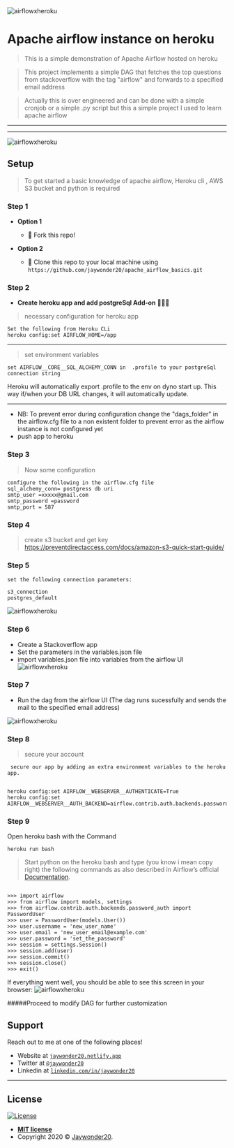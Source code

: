 <img src="/img/airflowxheroku.png" title="airflowxheroku">

# Apache airflow instance on heroku

> This is a simple demonstration of Apache Airflow hosted on heroku

> This project implements a simple DAG that fetches the top questions from stackoverflow with the tag "airflow" and forwards to a specified email address

> Actually this is over engineered and can be done with a simple cronjob or a simple .py script but this a simple project I used to learn apache airflow

---

---

<img src="/img/airflowUIII.png" title="airflowxheroku">

## Setup

> To get started a basic knowledge of apache airflow, Heroku cli , AWS S3 bucket and python is required

### Step 1

- **Option 1**

  - 🍴 Fork this repo!

- **Option 2**
  - 👯 Clone this repo to your local machine using `https://github.com/jaywonder20/apache_airflow_basics.git`

### Step 2

- **Create heroku app and add postgreSql Add-on** 🔨🔨🔨

> necessary configuration for heroku app

```shell
Set the following from Heroku CLi
heroku config:set AIRFLOW_HOME=/app
```

---

> set environment variables

```
set AIRFLOW__CORE__SQL_ALCHEMY_CONN in  .profile to your postgreSql connection string
```

Heroku will automatically export .profile to the env on dyno start up. This way if/when your DB URL changes, it will automatically update.

---

- NB: To prevent error during configuration change the "dags_folder" in the airflow.cfg file to a non existent folder to prevent error as the airflow instance is not configured yet
- push app to heroku

### Step 3

> Now some configuration

```
configure the following in the airflow.cfg file
sql_alchemy_conn= postgress db uri
smtp_user =xxxxx@gmail.com
smtp_password =password
smtp_port = 587
```

### Step 4

> create s3 bucket and get key
> https://preventdirectaccess.com/docs/amazon-s3-quick-start-guide/

### Step 5

```shell
set the following connection parameters:

s3_connection
postgres_default
```

<img src="/img/connections.png" title="airflowxheroku">

### Step 6

- Create a Stackoverflow app
- Set the parameters in the variables.json file
- import variables.json file into variables from the airflow UI
  <img src="/img/graph.png" title="airflowxheroku">

### Step 7

- Run the dag from the airflow UI (The dag runs sucessfully and sends the mail to the specified email address)

 <img src="/img/mail.png" title="airflowxheroku">

### Step 8

> secure your account

```shell
 secure our app by adding an extra environment variables to the heroku app.


heroku config:set AIRFLOW__WEBSERVER__AUTHENTICATE=True
heroku config:set AIRFLOW__WEBSERVER__AUTH_BACKEND=airflow.contrib.auth.backends.password_auth
```

### Step 9

Open heroku bash with the Command

```
heroku run bash
```

> Start python on the heroku bash and type (you know i mean copy right) the following commands as also described in Airflow’s official
> <a href="https://airflow.incubator.apache.org/security.html" target="_blank">Documentation</a>.

```

>>> import airflow
>>> from airflow import models, settings
>>> from airflow.contrib.auth.backends.password_auth import PasswordUser
>>> user = PasswordUser(models.User())
>>> user.username = 'new_user_name'
>>> user.email = 'new_user_email@example.com'
>>> user.password = 'set_the_password'
>>> session = settings.Session()
>>> session.add(user)
>>> session.commit()
>>> session.close()
>>> exit()

```

If everything went well, you should be able to see this screen in your browser:
<img src="/img/login.png" title="airflowxheroku">

#####Proceed to modify DAG for further customization

## Support

Reach out to me at one of the following places!

- Website at <a href="https://jaywonder20.netlify.app" target="_blank">`jaywonder20.netlify.app`</a>
- Twitter at <a href="http://twitter.com/jaywonder20" target="_blank">`@jaywonder20`</a>
- Linkedin at <a href="http://linkedin.com/in/jaywonder20" target="_blank">`linkedin.com/in/jaywonder20`</a>

---

## License

[![License](http://img.shields.io/:license-mit-blue.svg?style=flat-square)](http://badges.mit-license.org)

- **[MIT license](http://opensource.org/licenses/mit-license.php)**
- Copyright 2020 © <a href="http://linkedin.com/in/jaywonder20" target="_blank">Jaywonder20</a>.
